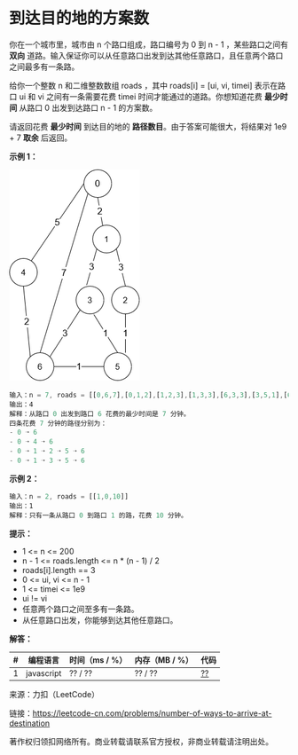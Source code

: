# 到达目的地的方案数

你在一个城市里，城市由 n 个路口组成，路口编号为 0 到 n - 1 ，某些路口之间有 **双向** 道路。输入保证你可以从任意路口出发到达其他任意路口，且任意两个路口之间最多有一条路。

给你一个整数 n 和二维整数数组 roads ，其中 roads[i] = [ui, vi, timei] 表示在路口 ui 和 vi 之间有一条需要花费 timei 时间才能通过的道路。你想知道花费 **最少时间** 从路口 0 出发到达路口 n - 1 的方案数。

请返回花费 **最少时间** 到达目的地的 **路径数目**。由于答案可能很大，将结果对 1e9 + 7 **取余** 后返回。

**示例 1：**

![示例1](eg1.png)

``` javascript
输入：n = 7, roads = [[0,6,7],[0,1,2],[1,2,3],[1,3,3],[6,3,3],[3,5,1],[6,5,1],[2,5,1],[0,4,5],[4,6,2]]
输出：4
解释：从路口 0 出发到路口 6 花费的最少时间是 7 分钟。
四条花费 7 分钟的路径分别为：
- 0 ➝ 6
- 0 ➝ 4 ➝ 6
- 0 ➝ 1 ➝ 2 ➝ 5 ➝ 6
- 0 ➝ 1 ➝ 3 ➝ 5 ➝ 6
```

**示例 2：**

``` javascript
输入：n = 2, roads = [[1,0,10]]
输出：1
解释：只有一条从路口 0 到路口 1 的路，花费 10 分钟。
```

**提示：**

- 1 <= n <= 200
- n - 1 <= roads.length <= n * (n - 1) / 2
- roads[i].length == 3
- 0 <= ui, vi <= n - 1
- 1 <= timei <= 1e9
- ui != vi
- 任意两个路口之间至多有一条路。
- 从任意路口出发，你能够到达其他任意路口。

**解答：**

**#**|**编程语言**|**时间（ms / %）**|**内存（MB / %）**|**代码**
--|--|--|--|--
1|javascript|?? / ??|?? / ??|[??](./javascript/ac_v1.js)

来源：力扣（LeetCode）

链接：https://leetcode-cn.com/problems/number-of-ways-to-arrive-at-destination

著作权归领扣网络所有。商业转载请联系官方授权，非商业转载请注明出处。
